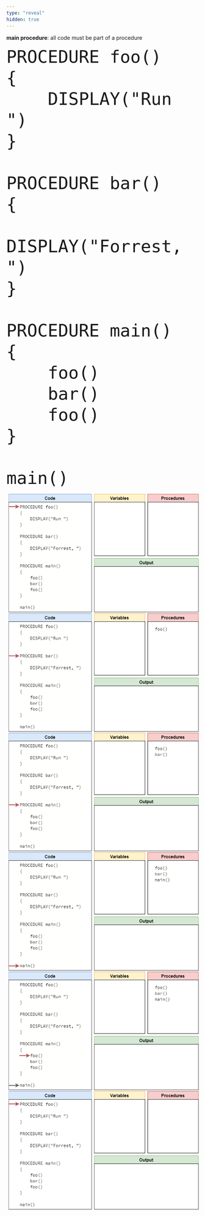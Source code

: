 ```yaml
---
type: "reveal"
hidden: true
---
```

<section>
    <b>main procedure</b>: all code must be part of a procedure
</section>
<section>
    <pre><code style="font-size: 45px; line-height: 55px" class="language-plaintext stretch">PROCEDURE foo()
{
    DISPLAY("Run ")
}<br>
PROCEDURE bar()
{
    DISPLAY("Forrest, ")
}<br>
PROCEDURE main()
{
    foo()
    bar()
    foo()
}<br>
main()</code></pre>
</section>
<section>
	<img class="stretch plain" src="/images/lab2/trace4_1.png">
</section>
<section>
	<img class="stretch plain" src="/images/lab2/trace4_3.png">
</section>
<section>
	<img class="stretch plain" src="/images/lab2/trace4_5.png">
</section>
<section>
	<img class="stretch plain" src="/images/lab2/trace4_7.png">
</section>
<section>
	<img class="stretch plain" src="/images/lab2/trace4_8.png">
</section>
<section>
	<img class="stretch plain" src="/images/lab2/trace4.gif">
</section>
